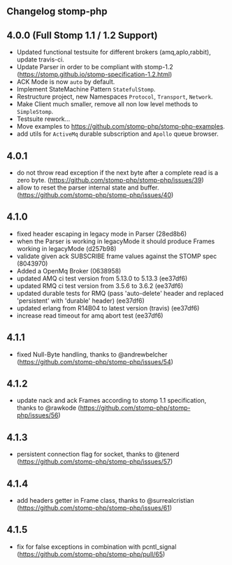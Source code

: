 Changelog stomp-php
-------------------

4.0.0 (Full Stomp 1.1 / 1.2 Support)
------------------------------------

- Updated functional testsuite for different brokers (amq,aplo,rabbit), update travis-ci.
- Update Parser in order to be compliant with stomp-1.2 (https://stomp.github.io/stomp-specification-1.2.html)
- ACK Mode is now `auto` by default. 
- Implement StateMachine Pattern `StatefulStomp`.
- Restructure project, new Namespaces `Protocol`, `Transport`, `Network`.
- Make Client much smaller, remove all non low level methods to `SimpleStomp`.
- Testsuite rework...
- Move examples to https://github.com/stomp-php/stomp-php-examples.
- add utils for `ActiveMq` durable subscription and `Apollo` queue browser.

4.0.1
-----
- do not throw read exception if the next byte after a complete read is a zero byte. (https://github.com/stomp-php/stomp-php/issues/39)
- allow to reset the parser internal state and buffer. (https://github.com/stomp-php/stomp-php/issues/40)

4.1.0
-----
- fixed header escaping in legacy mode in Parser (28ed8b6)
- when the Parser is working in legacyMode it should produce Frames working in legacyMode (d257b98)
- validate given ack SUBSCRIBE frame values against the STOMP spec (8043970)
- Added a OpenMq Broker (0638958)
- updated AMQ ci test version from 5.13.0 to 5.13.3 (ee37df6)
- updated RMQ ci test version from 3.5.6 to 3.6.2 (ee37df6)
- updated durable tests for RMQ (pass 'auto-delete' header and replaced 'persistent' with 'durable' header) (ee37df6)
- updated erlang from R14B04 to latest version (travis) (ee37df6)
- increase read timeout for amq abort test (ee37df6)

4.1.1
-----
- fixed Null-Byte handling, thanks to @andrewbelcher (https://github.com/stomp-php/stomp-php/issues/54)

 
4.1.2
-----
- update nack and ack Frames according to stomp 1.1 specification, thanks to @rawkode (https://github.com/stomp-php/stomp-php/issues/56)

4.1.3
-----
- persistent connection flag for socket, thanks to @tenerd (https://github.com/stomp-php/stomp-php/issues/57)

4.1.4
-----
- add headers getter in Frame class, thanks to @surrealcristian (https://github.com/stomp-php/stomp-php/issues/61)

4.1.5
-----
- fix for false exceptions in combination with pcntl_signal (https://github.com/stomp-php/stomp-php/pull/65)